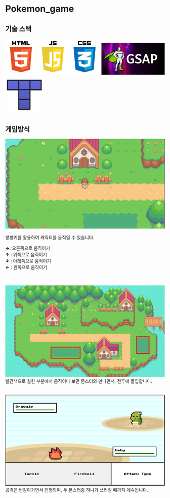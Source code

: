 # Pokemon_game

## 기술 스택

<img src=".\README_img\web.png" width=300>
<img src=".\README_img\GSAP.jpg" width=200>

<img src=".\README_img\tiled-logo.png" width=120>

## 게임방식

<img src=".\README_img\start.PNG">

방향키를 활용하여 캐릭터를 움직일 수 있습니다.

$\boldsymbol \rightarrow$: 오른쪽으로 움직이기 <br>
$\boldsymbol \uparrow$ : 위쪽으로 움직이기 <br>
$\boldsymbol \downarrow$ : 아래쪽으로 움직이기 <br>
$\boldsymbol \leftarrow$ : 왼쪽으로 움직이기 <br>

<br>
<br>
<img src=".\README_img\battlezone.png">
빨간색으로 칠한 부분에서 움직이다 보면 몬스터와 만나면서, 전투에 돌입합니다.
<br>
<br>
<br>
<img src=".\README_img\battle.PNG">
공격은 번갈아가면서 진행되며, 두 몬스터중 하나가 쓰러질 때까지 계속됩니다.
